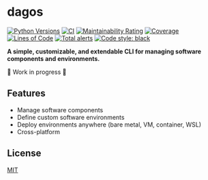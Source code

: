 # dagos

<!-- [![Last release](https://img.shields.io/pypi/v/dagos.svg)](https://pypi.python.org/pypi/dagos) -->
[![Python Versions](https://img.shields.io/pypi/pyversions/dagos.svg)](https://pypi.org/project/dagos/)
[![CI](https://github.com/DAG-OS/dagos/actions/workflows/ci.yml/badge.svg?branch=trunk)](https://github.com/DAG-OS/dagos/actions/workflows/ci.yml)
[![Maintainability Rating](https://sonarcloud.io/api/project_badges/measure?project=DAG-OS_dagos&metric=sqale_rating)](https://sonarcloud.io/summary/overall?id=DAG-OS_dagos)
[![Coverage](https://sonarcloud.io/api/project_badges/measure?project=DAG-OS_dagos&metric=coverage)](https://sonarcloud.io/project/activity?id=DAG-OS_dagos&graph=custom&custom_metrics=coverage)
[![Lines of Code](https://sonarcloud.io/api/project_badges/measure?project=DAG-OS_dagos&metric=ncloc)](https://sonarcloud.io/project/activity?id=DAG-OS_dagos&graph=custom&custom_metrics=ncloc)
[![Total alerts](https://img.shields.io/lgtm/alerts/g/DAG-OS/dagos.svg?logo=lgtm&logoWidth=18)](https://lgtm.com/projects/g/DAG-OS/dagos/alerts/)
[![Code style: black](https://img.shields.io/badge/code%20style-black-000000.svg)](https://github.com/psf/black)

**A simple, customizable, and extendable CLI for managing software components and environments.**

🚧 Work in progress 🚧

## Features

* Manage software components
* Define custom software environments
* Deploy environments anywhere (bare metal, VM, container, WSL)
* Cross-platform

## License

[MIT](https://choosealicense.com/licenses/mit/)
